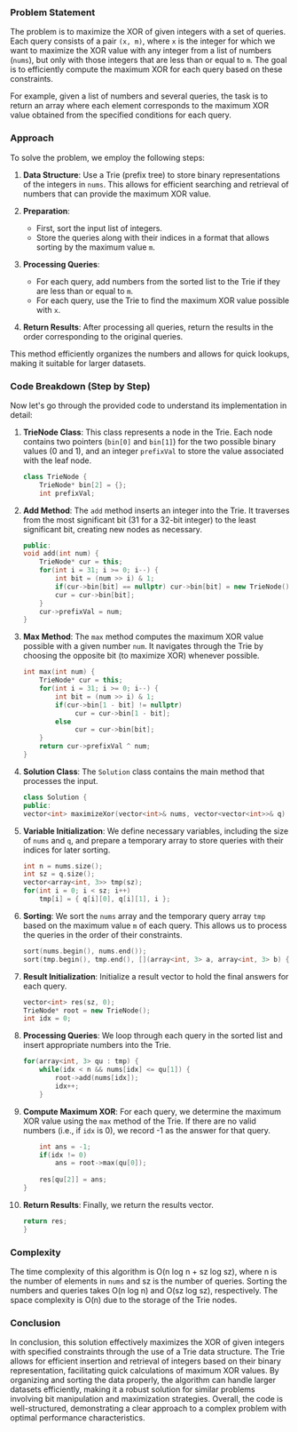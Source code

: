### Problem Statement

The problem is to maximize the XOR of given integers with a set of queries. Each query consists of a pair `(x, m)`, where `x` is the integer for which we want to maximize the XOR value with any integer from a list of numbers (`nums`), but only with those integers that are less than or equal to `m`. The goal is to efficiently compute the maximum XOR for each query based on these constraints.

For example, given a list of numbers and several queries, the task is to return an array where each element corresponds to the maximum XOR value obtained from the specified conditions for each query.

### Approach

To solve the problem, we employ the following steps:

1. **Data Structure**: Use a Trie (prefix tree) to store binary representations of the integers in `nums`. This allows for efficient searching and retrieval of numbers that can provide the maximum XOR value.

2. **Preparation**: 
   - First, sort the input list of integers.
   - Store the queries along with their indices in a format that allows sorting by the maximum value `m`.

3. **Processing Queries**: 
   - For each query, add numbers from the sorted list to the Trie if they are less than or equal to `m`.
   - For each query, use the Trie to find the maximum XOR value possible with `x`.

4. **Return Results**: After processing all queries, return the results in the order corresponding to the original queries.

This method efficiently organizes the numbers and allows for quick lookups, making it suitable for larger datasets.

### Code Breakdown (Step by Step)

Now let's go through the provided code to understand its implementation in detail:

1. **TrieNode Class**: This class represents a node in the Trie. Each node contains two pointers (`bin[0]` and `bin[1]`) for the two possible binary values (0 and 1), and an integer `prefixVal` to store the value associated with the leaf node.

    ```cpp
    class TrieNode {
        TrieNode* bin[2] = {};
        int prefixVal;
    ```

2. **Add Method**: The `add` method inserts an integer into the Trie. It traverses from the most significant bit (31 for a 32-bit integer) to the least significant bit, creating new nodes as necessary.

    ```cpp
    public:
    void add(int num) {
        TrieNode* cur = this;
        for(int i = 31; i >= 0; i--) {
            int bit = (num >> i) & 1;
            if(cur->bin[bit] == nullptr) cur->bin[bit] = new TrieNode();
            cur = cur->bin[bit];
        }
        cur->prefixVal = num;
    }
    ```

3. **Max Method**: The `max` method computes the maximum XOR value possible with a given number `num`. It navigates through the Trie by choosing the opposite bit (to maximize XOR) whenever possible.

    ```cpp
    int max(int num) {
        TrieNode* cur = this;
        for(int i = 31; i >= 0; i--) {
            int bit = (num >> i) & 1;
            if(cur->bin[1 - bit] != nullptr)
                 cur = cur->bin[1 - bit];
            else 
                 cur = cur->bin[bit];
        }
        return cur->prefixVal ^ num;
    }
    ```

4. **Solution Class**: The `Solution` class contains the main method that processes the input.

    ```cpp
    class Solution {
    public:
    vector<int> maximizeXor(vector<int>& nums, vector<vector<int>>& q) {
    ```

5. **Variable Initialization**: We define necessary variables, including the size of `nums` and `q`, and prepare a temporary array to store queries with their indices for later sorting.

    ```cpp
    int n = nums.size();
    int sz = q.size();
    vector<array<int, 3>> tmp(sz);
    for(int i = 0; i < sz; i++)
        tmp[i] = { q[i][0], q[i][1], i };
    ```

6. **Sorting**: We sort the `nums` array and the temporary query array `tmp` based on the maximum value `m` of each query. This allows us to process the queries in the order of their constraints.

    ```cpp
    sort(nums.begin(), nums.end());
    sort(tmp.begin(), tmp.end(), [](array<int, 3> a, array<int, 3> b) { return a[1] < b[1]; });
    ```

7. **Result Initialization**: Initialize a result vector to hold the final answers for each query.

    ```cpp
    vector<int> res(sz, 0);
    TrieNode* root = new TrieNode();        
    int idx = 0;
    ```

8. **Processing Queries**: We loop through each query in the sorted list and insert appropriate numbers into the Trie.

    ```cpp
    for(array<int, 3> qu : tmp) {
        while(idx < n && nums[idx] <= qu[1]) {
            root->add(nums[idx]);
            idx++;
        }
    ```

9. **Compute Maximum XOR**: For each query, we determine the maximum XOR value using the `max` method of the Trie. If there are no valid numbers (i.e., if `idx` is 0), we record -1 as the answer for that query.

    ```cpp
        int ans = -1;
        if(idx != 0)
            ans = root->max(qu[0]);
        
        res[qu[2]] = ans;
    }
    ```

10. **Return Results**: Finally, we return the results vector.

    ```cpp
    return res;
    }
    ```

### Complexity

The time complexity of this algorithm is O(n log n + sz log sz), where n is the number of elements in `nums` and sz is the number of queries. Sorting the numbers and queries takes O(n log n) and O(sz log sz), respectively. The space complexity is O(n) due to the storage of the Trie nodes.

### Conclusion

In conclusion, this solution effectively maximizes the XOR of given integers with specified constraints through the use of a Trie data structure. The Trie allows for efficient insertion and retrieval of integers based on their binary representation, facilitating quick calculations of maximum XOR values. By organizing and sorting the data properly, the algorithm can handle larger datasets efficiently, making it a robust solution for similar problems involving bit manipulation and maximization strategies. Overall, the code is well-structured, demonstrating a clear approach to a complex problem with optimal performance characteristics.